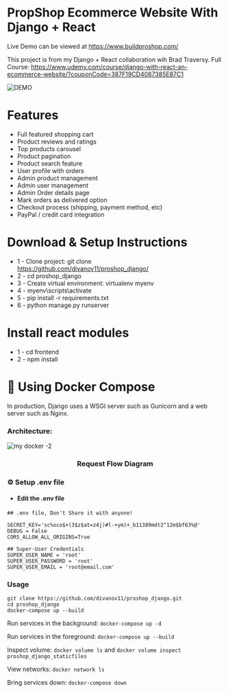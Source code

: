 # PropShop Ecommerce Website With Django + React

Live Demo can be viewed at https://www.buildproshop.com/

This project is from my Django + React collaboration wih Brad Traversy. Full Course: https://www.udemy.com/course/django-with-react-an-ecommerce-website/?couponCode=387F19CD4087385E87C1


![DEMO](../master/static/images/proshop_django_demo.png)


# Features
* Full featured shopping cart
* Product reviews and ratings
* Top products carousel
* Product pagination
* Product search feature
* User profile with orders
* Admin product management
* Admin user management
* Admin Order details page
* Mark orders as delivered option
* Checkout process (shipping, payment method, etc)
* PayPal / credit card integration


# Download & Setup Instructions

* 1 - Clone project: git clone https://github.com/divanov11/proshop_django/
* 2 - cd proshop_django
* 3 - Create virtual environment: virtualenv myenv
* 4 - myenv\scripts\activate
* 5 - pip install -r requirements.txt
* 6 - python manage.py runserver

# Install react modules
* 1 - cd frontend
* 2 - npm install


# :whale: Using Docker Compose

In production, Django uses a WSGI server such as Gunicorn and a web server such as Nginx.

### Architecture:
 ![my docker -2](https://user-images.githubusercontent.com/46235445/130343832-edcb95b2-2e9a-4b52-9f35-6fd6faa213d0.png)

<div align="center">
 <h3>Request Flow Diagram</h3>
</div>

### :gear: Setup .env file
   - #### Edit the .env file
```Shell
## .env file, Don't Share it with anyone!

SECRET_KEY='sc%oco$+(3$z$at=z4j)#l-+ym)+_b11389mdt2^12m$bf63%@'
DEBUG = False
CORS_ALLOW_ALL_ORIGINS=True

## Super-User Credentials
SUPER_USER_NAME = 'root'
SUPER_USER_PASSWORD = 'root'
SUPER_USER_EMAIL = 'root@email.com'
```


### Usage

``` Shell
git clone https://github.com/divanov11/proshop_django.git
cd proshop_django
docker-compose up --build
```

Run services in the background:
`docker-compose up -d`

Run services in the foreground:
`docker-compose up --build`

Inspect volume:
`docker volume ls`
and
`docker volume inspect  proshop_django_staticfiles`

View networks:
`docker network ls`

Bring services down:
`docker-compose down`

